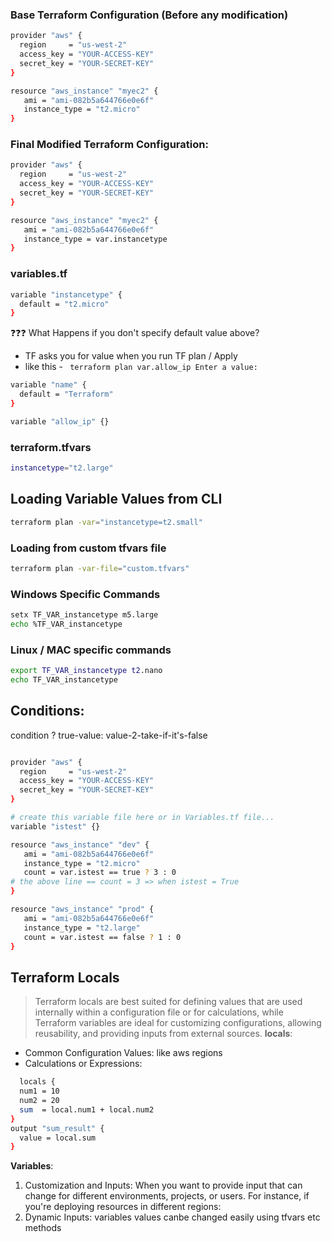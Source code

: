 ### Base Terraform Configuration (Before any modification)
```sh
provider "aws" {
  region     = "us-west-2"
  access_key = "YOUR-ACCESS-KEY"
  secret_key = "YOUR-SECRET-KEY"
}

resource "aws_instance" "myec2" {
   ami = "ami-082b5a644766e0e6f"
   instance_type = "t2.micro"
}
```
### Final Modified Terraform Configuration:
```sh
provider "aws" {
  region     = "us-west-2"
  access_key = "YOUR-ACCESS-KEY"
  secret_key = "YOUR-SECRET-KEY"
}

resource "aws_instance" "myec2" {
   ami = "ami-082b5a644766e0e6f"
   instance_type = var.instancetype
}
```
### variables.tf

```sh
variable "instancetype" {
  default = "t2.micro"
}
```
❓❓❓ What Happens if you don't specify default value above?
- TF asks you for value when you run TF plan / Apply
- like this - ` terraform plan
var.allow_ip
  Enter a value:`
```sh
variable "name" {
  default = "Terraform"
}

variable "allow_ip" {}
```
### terraform.tfvars

```sh
instancetype="t2.large"
```
## Loading Variable Values from CLI
```sh
terraform plan -var="instancetype=t2.small"
```
### Loading from custom tfvars file
```sh
terraform plan -var-file="custom.tfvars"
``` 

### Windows Specific Commands
```sh
setx TF_VAR_instancetype m5.large
echo %TF_VAR_instancetype
```

### Linux / MAC specific commands

```sh
export TF_VAR_instancetype t2.nano
echo TF_VAR_instancetype
```

## Conditions:
condition ? true-value: value-2-take-if-it's-false

```sh

provider "aws" {
  region     = "us-west-2"
  access_key = "YOUR-ACCESS-KEY"
  secret_key = "YOUR-SECRET-KEY"
}

# create this variable file here or in Variables.tf file...
variable "istest" {}

resource "aws_instance" "dev" {
   ami = "ami-082b5a644766e0e6f"
   instance_type = "t2.micro"
   count = var.istest == true ? 3 : 0
# the above line == count = 3 => when istest = True
}

resource "aws_instance" "prod" {
   ami = "ami-082b5a644766e0e6f"
   instance_type = "t2.large"
   count = var.istest == false ? 1 : 0
}

```
## Terraform Locals
> Terraform locals are best suited for defining values that are used internally within a configuration file or for calculations, while Terraform variables are ideal for customizing configurations, allowing reusability, and providing inputs from external sources.
**locals**:
- Common Configuration Values: like aws regions
- Calculations or Expressions:
```sh
  locals {
  num1 = 10
  num2 = 20
  sum  = local.num1 + local.num2
}
output "sum_result" {
  value = local.sum
}
```

**Variables**:
1. Customization and Inputs: When you want to provide input that can change for different environments, projects, or users. For instance, if you're deploying resources in different regions:
2. Dynamic Inputs: variables values canbe changed easily using tfvars etc methods
